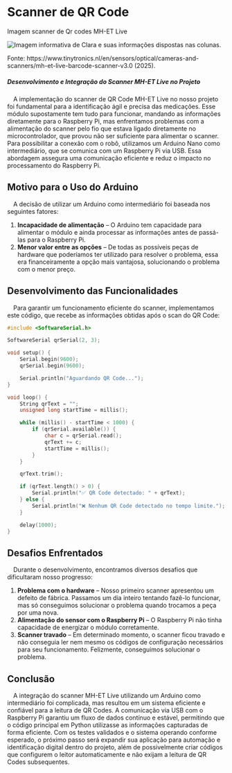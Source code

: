 # Scanner de QR Code  

<p style={{textAlign: 'center'}}>Imagem scanner de Qr codes MH-ET Live</p>
<div style={{margin: 25}}>
    <div style={{textAlign: 'center'}}>
        <img src={require("../../../../media/componentes/scanner.png").default} style={{width: 800}} alt="Imagem informativa de Clara e suas informações dispostas nas colunas." />
        <br />
    </div>
</div>
<p style={{textAlign: 'center'}}>Fonte: https://www.tinytronics.nl/en/sensors/optical/cameras-and-scanners/mh-et-live-barcode-scanner-v3.0 (2025). </p>


##### Desenvolvimento e Integração do Scanner MH-ET Live no Projeto  

&emsp;A implementação do scanner de QR Code MH-ET Live no nosso projeto foi fundamental para a identificação ágil e precisa das medicações. Esse módulo supostamente tem tudo para funcionar, mandando as informações diretamente para o Raspberry Pi, mas enfrentamos problemas com a alimentação do scanner pelo fio que estava ligado diretamente no microcontrolador, que provou não ser suficiente para alimentar o scanner. Para possibilitar a conexão com o robô, utilizamos um Arduino Nano como intermediário, que se comunica com um Raspberry Pi via USB. Essa abordagem assegura uma comunicação eficiente e reduz o impacto no processamento do Raspberry Pi.  

## **Motivo para o Uso do Arduino**  
&emsp;A decisão de utilizar um Arduino como intermediário foi baseada nos seguintes fatores:  
1. **Incapacidade de alimentação** – O Arduino tem capacidade para alimentar o módulo e ainda processar as informações antes de passá-las para o Raspberry Pi.  
2. **Menor valor entre as opções** – De todas as possíveis peças de hardware que poderíamos ter utilizado para resolver o problema, essa era financeiramente a opção mais vantajosa, solucionando o problema com o menor preço.  

## **Desenvolvimento das Funcionalidades**  
&emsp;Para garantir um funcionamento eficiente do scanner, implementamos este código, que recebe as informações obtidas após o scan do QR Code:  

```cpp
#include <SoftwareSerial.h>

SoftwareSerial qrSerial(2, 3);  

void setup() {
    Serial.begin(9600);
    qrSerial.begin(9600);

    Serial.println("Aguardando QR Code...");
}

void loop() {
    String qrText = "";
    unsigned long startTime = millis(); 

    while (millis() - startTime < 1000) {
        if (qrSerial.available()) {
            char c = qrSerial.read();
            qrText += c;
            startTime = millis();  
        }
    }

    qrText.trim();

    if (qrText.length() > 0) {
        Serial.println("✅ QR Code detectado: " + qrText);
    } else {
        Serial.println("❌ Nenhum QR Code detectado no tempo limite.");
    }

    delay(1000);  
}
```  

## **Desafios Enfrentados**  
&emsp;Durante o desenvolvimento, encontramos diversos desafios que dificultaram nosso progresso:  

1. **Problema com o hardware** – Nosso primeiro scanner apresentou um defeito de fábrica. Passamos um dia inteiro tentando fazê-lo funcionar, mas só conseguimos solucionar o problema quando trocamos a peça por uma nova.  
2. **Alimentação do sensor com o Raspberry Pi** – O Raspberry Pi não tinha capacidade de energizar o módulo corretamente.  
3. **Scanner travado** – Em determinado momento, o scanner ficou travado e não conseguia ler nem mesmo os códigos de configuração necessários para seu funcionamento. Felizmente, conseguimos solucionar o problema.  

## **Conclusão**  
&emsp;A integração do scanner MH-ET Live utilizando um Arduino como intermediário foi complicada, mas resultou em um sistema eficiente e confiável para a leitura de QR Codes. A comunicação via USB com o Raspberry Pi garantiu um fluxo de dados contínuo e estável, permitindo que o código principal em Python utilizasse as informações capturadas de forma eficiente. Com os testes validados e o sistema operando conforme esperado, o próximo passo será expandir sua aplicação para automação e identificação digital dentro do projeto, além de possivelmente criar códigos que configurem o leitor automaticamente e não exijam a leitura de QR Codes subsequentes.